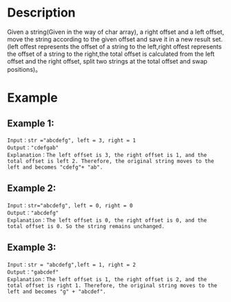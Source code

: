 # Description
Given a string(Given in the way of char array), a right offset and a left offset, move the string according to the given offset and save it in a new result set. (left offest represents the offset of a string to the left,right offest represents the offset of a string to the right,the total offset is calculated from the left offset and the right offset, split two strings at the total offset and swap positions)。

# Example
## Example 1:
```
Input：str ="abcdefg", left = 3, right = 1
Output："cdefgab"
Explanation：The left offset is 3, the right offset is 1, and the total offset is left 2. Therefore, the original string moves to the left and becomes "cdefg"+ "ab".
```
## Example 2:
```
Input：str="abcdefg", left = 0, right = 0
Output："abcdefg"
Explanation：The left offset is 0, the right offset is 0, and the total offset is 0. So the string remains unchanged.
```
## Example 3:
```
Input：str = "abcdefg",left = 1, right = 2
Output："gabcdef"
Explanation：The left offset is 1, the right offset is 2, and the total offset is right 1. Therefore, the original string moves to the left and becomes "g" + "abcdef".
```